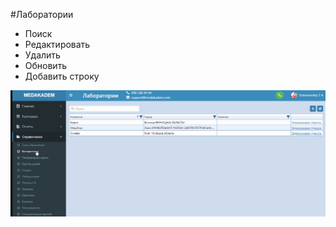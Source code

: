 #Лаборатории

- Поиск
- Редактировать
- Удалить
- Обновить
- Добавить строку

![Image](Image/Laboratorii.gif)